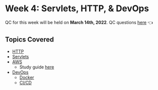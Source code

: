 # Week 4: Servlets, HTTP, & DevOps
QC for this week will be held on **March 14th, 2022**. QC questions [here](https://github.com/220214-Enterprise-Angular/demos/blob/main/4-servlets-devops/qc-questions.md) 👈

## Topics Covered
- [HTTP](https://github.com/220214-Enterprise-Angular/demos/blob/main/4-servlets-devops/notes/http.md)
- [Servlets](https://github.com/220214-Enterprise-Angular/demos/blob/main/4-servlets-devops/qc-questions.md#servlets)
- [AWS](https://github.com/220214-Enterprise-Angular/demos/blob/main/4-servlets-devops/qc-questions.md#aws)
  - Study guide [here](https://github.com/220214-Enterprise-Angular/demos/blob/main/4-servlets-devops/notes/aws.md)
- [DevOps]()
  - [Docker](https://github.com/220214-Enterprise-Angular/demos/blob/main/4-servlets-devops/notes/docker.md)
  - [CI/CD]()

<br>
